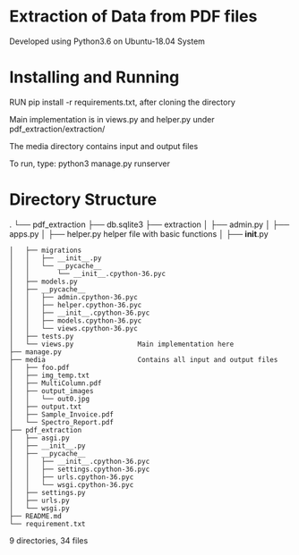 # Extraction of Data from PDF files

Developed using Python3.6 on Ubuntu-18.04 System

# Installing and Running

RUN pip install -r requirements.txt, after cloning the directory

Main implementation is in views.py and helper.py under pdf_extraction/extraction/

The media directory contains input and output files

To run, type: 
    python3 manage.py runserver

# Directory Structure
.
└── pdf_extraction
    ├── db.sqlite3
    ├── extraction
    │   ├── admin.py
    │   ├── apps.py
    │   ├── helper.py                helper file with basic functions
    │   ├── __init__.py
    
    │   ├── migrations
    │   │   ├── __init__.py
    │   │   └── __pycache__
    │   │       └── __init__.cpython-36.pyc
    │   ├── models.py
    │   ├── __pycache__
    │   │   ├── admin.cpython-36.pyc
    │   │   ├── helper.cpython-36.pyc
    │   │   ├── __init__.cpython-36.pyc
    │   │   ├── models.cpython-36.pyc
    │   │   └── views.cpython-36.pyc
    │   ├── tests.py
    │   └── views.py                Main implementation here
    ├── manage.py
    ├── media                       Contains all input and output files
    │   ├── foo.pdf
    │   ├── img_temp.txt
    │   ├── MultiColumn.pdf
    │   ├── output_images
    │   │   └── out0.jpg
    │   ├── output.txt
    │   ├── Sample_Invoice.pdf
    │   └── Spectro_Report.pdf
    ├── pdf_extraction
    │   ├── asgi.py
    │   ├── __init__.py
    │   ├── __pycache__
    │   │   ├── __init__.cpython-36.pyc
    │   │   ├── settings.cpython-36.pyc
    │   │   ├── urls.cpython-36.pyc
    │   │   └── wsgi.cpython-36.pyc
    │   ├── settings.py
    │   ├── urls.py
    │   └── wsgi.py
    ├── README.md
    └── requirement.txt

9 directories, 34 files
